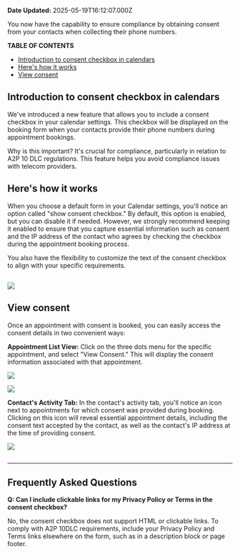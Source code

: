 **Date Updated:** 2025-05-19T16:12:07.000Z
  
  
You now have the capability to ensure compliance by obtaining consent from your contacts when collecting their phone numbers.

  
**TABLE OF CONTENTS**

* [Introduction to consent checkbox in calendars](#Introduction-to-consent-checkbox-in-calendars)
* [Here's how it works](#Here's-how-it-works)
* [View consent](#View-consent)

  
## Introduction to consent checkbox in calendars

We've introduced a new feature that allows you to include a consent checkbox in your calendar settings. This checkbox will be displayed on the booking form when your contacts provide their phone numbers during appointment bookings.

  
Why is this important? It's crucial for compliance, particularly in relation to A2P 10 DLC regulations. This feature helps you avoid compliance issues with telecom providers.

  
## Here's how it works

When you choose a default form in your Calendar settings, you'll notice an option called "show consent checkbox." By default, this option is enabled, but you can disable it if needed. However, we strongly recommend keeping it enabled to ensure that you capture essential information such as consent and the IP address of the contact who agrees by checking the checkbox during the appointment booking process.

  
You also have the flexibility to customize the text of the consent checkbox to align with your specific requirements.

  
## ![](https://s3.amazonaws.com/cdn.freshdesk.com/data/helpdesk/attachments/production/155008706349/original/XN32hk0fP6R0hIoEwP8_kPtXlHxFT058IA.jpeg?1695818900)

## View consent

Once an appointment with consent is booked, you can easily access the consent details in two convenient ways:

  
**Appointment List View:** Click on the three dots menu for the specific appointment, and select "View Consent." This will display the consent information associated with that appointment.

  
![](https://s3.amazonaws.com/cdn.freshdesk.com/data/helpdesk/attachments/production/155008707947/original/H_r81NERKWCtnx38AhvE3bPuu4Icz-gRsg.png?1695819924)

  
![](https://s3.amazonaws.com/cdn.freshdesk.com/data/helpdesk/attachments/production/155008707968/original/PKCooy9BqwFZNBWQfdaKxyhk25fSd_s3pA.png?1695819950)

  
**Contact's Activity Tab:** In the contact's activity tab, you'll notice an icon next to appointments for which consent was provided during booking. Clicking on this icon will reveal essential appointment details, including the consent text accepted by the contact, as well as the contact's IP address at the time of providing consent.

  
![](https://s3.amazonaws.com/cdn.freshdesk.com/data/helpdesk/attachments/production/155008707833/original/1_J_Cqe49f9iE7CmW2uG9PMQ2kUAUlyg0Q.png?1695819876)

##   

---

## Frequently Asked Questions

  
**Q: Can I include clickable links for my Privacy Policy or Terms in the consent checkbox?**

No, the consent checkbox does not support HTML or clickable links. To comply with A2P 10DLC requirements, include your Privacy Policy and Terms links elsewhere on the form, such as in a description block or page footer.